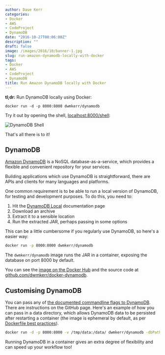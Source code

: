 ```yaml
---
author: Dave Kerr
categories:
- Docker
- AWS
- CodeProject
- DynamoDB
date: "2016-10-27T08:06:00Z"
description: ""
draft: false
image: /images/2016/10/banner-1.jpg
slug: run-amazon-dynamodb-locally-with-docker
tags:
- Docker
- AWS
- CodeProject
- DynamoDB
title: Run Amazon DynamoDB locally with Docker
---
```



**tl;dr:** Run DynamoDB locally using Docker:

```
docker run -d -p 8000:8000 dwmkerr/dynamodb
```

Try it out by opening the shell, [localhost:8000/shell](http://localhost:8000/shell):

![DynamoDB Shell](/images/2016/10/banner.jpg)

That's all there is to it!

## DynamoDB

[Amazon DynamoDB](http://docs.aws.amazon.com/amazondynamodb/latest/developerguide/Introduction.html) is a NoSQL database-as-a-service, which provides a flexible and convenient repository for your services.

Building applications which use DynamoDB is straightforward, there are APIs and clients for many languages and platforms.

One common requirement is to be able to run a local version of DynamoDB, for testing and development purposes. To do this, you need to:

1. Hit the [DynamoDB Local](http://docs.aws.amazon.com/amazondynamodb/latest/developerguide/DynamoDBLocal.html) documentation page
2. Download an archive
3. Extract it to a sensible location
4. Run the extracted JAR, perhaps passing in some options

This can be a little cumbersome if you regularly use DynamoDB, so here's a easier way:


```bash
docker run -p 8000:8000 dwmkerr/dynamodb
```

The `dwmkerr/dynamodb` image runs the JAR in a container, exposing the database on port 8000 by default.

You can see the [image on the Docker Hub](dockeri.co/image/dwmkerr/dynamodb) and the source code at [github.com/dwmkerr/docker-dynamodb](https://github.com/dwmkerr/docker-dynamodb).

## Customising DynamoDB

You can pass any of [the documented commandline flags to DynamoDB](http://docs.aws.amazon.com/amazondynamodb/latest/developerguide/DynamoDBLocal.html). There are instructions on the GitHub page. Here's an example of how you can pass in a data directory, which allows DynamoDB data to be persisted after restarting a container (the image is ephemeral by default, as per [Dockerfile best practices](https://docs.docker.com/engine/userguide/eng-image/dockerfile_best-practices/)).


```bash
docker run -d -p 8000:8000 -v /tmp/data:/data/ dwmkerr/dynamodb -dbPath /data/
```

Running DynamoDB in a container gives an extra degree of flexibility and can speed up your workflow too!

